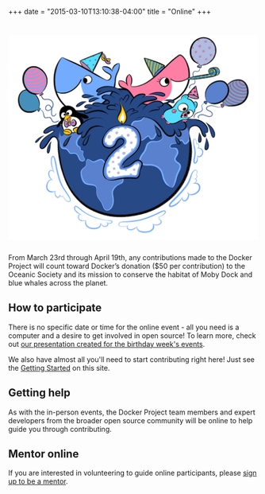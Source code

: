 +++
date = "2015-03-10T13:10:38-04:00"
title = "Online"
+++

# ![Docker Party](/images/2-years.png)

From March 23rd through April 19th, any contributions made to the Docker Project will count toward Docker’s donation ($50 per contribution) to the Oceanic Society and its mission to conserve the habitat of Moby Dock and blue whales across the planet.

## How to participate

There is no specific date or time for the online event - all you need is a computer and a desire to get involved in open source! To learn more, check out [our presentation created for the birthday week's events](/images/presentation.pdf). 

We also have almost all you'll need to start contributing right here! Just see the [Getting Started](/getting-started) on this site.

## Getting help

As with the in-person events, the Docker Project team members and expert developers from the broader open source community will be online to help guide you through contributing. 

## Mentor online

If you are interested in volunteering to guide online participants, please [sign up to be a mentor](http://goo.gl/forms/TAFVpnh3K8).





